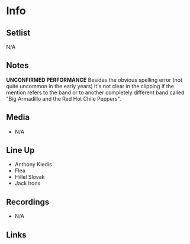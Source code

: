 # Info

## Setlist

N/A

## Notes

**UNCONFIRMED PERFORMANCE**
Besides the obvious spelling error (not quite uncommon in the early years) it's not clear in the clipping if the mention refers to the band or to another completely different band called "Big Armadillo and the Red Hot Chile Peppers".

## Media

* N/A

## Line Up

* Anthony Kiedis
* Flea
* Hillel Slovak
* Jack Irons
  
## Recordings

* N/A

## Links
